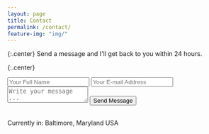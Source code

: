 ```yaml
---
layout: page
title: Contact
permalink: /contact/
feature-img: "img/"
---
```


{:.center}
Send a message and I'll get back to you within 24 hours.

{:.center}
<form action="https://getsimpleform.com/messages?form_api_token=67cd197256654fcbb97993a2363c34a9" method="post">
  <!-- the redirect_to is optional, the form will redirect to the referrer on submission -->
  <input type='hidden' name='redirect_to' value='http://kyleskwon.github.io/thank-you/' />
  <input type='text' name='name' placeholder='Your Full Name' />
  <input type='email' name='email' placeholder='Your E-mail Address' />
  <textarea name='message' placeholder='Write your message ...'></textarea>
  <input type='submit' value='Send Message' />
</form>
<br>
<div class="right">
    Currently in: Baltimore, Maryland USA
</div>
<br>

<!--
{:.center-contact}
![]({{ site.baseurl }}/img/1baltimore.JPG)-->
